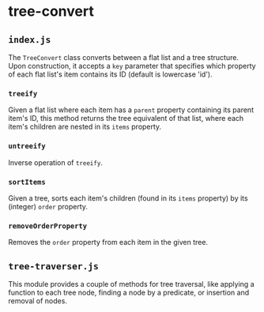 tree-convert
============

## `index.js`

The `TreeConvert` class converts between a flat list and a tree structure. Upon construction, it accepts a `key` parameter that specifies which property of each flat list's item contains its ID (default is lowercase 'id').

### `treeify`

Given a flat list where each item has a `parent` property containing its parent item's ID, this method returns the tree equivalent of that list, where each item's children are nested in its `items` property.

### `untreeify`

Inverse operation of `treeify`.

### `sortItems`

Given a tree, sorts each item's children (found in its `items` property) by its (integer) `order` property.

### `removeOrderProperty`

Removes the `order` property from each item in the given tree.

## `tree-traverser.js`

This module provides a couple of methods for tree traversal, like applying a function to each tree node, finding a node by a predicate, or insertion and removal of nodes.
